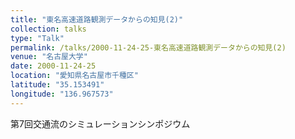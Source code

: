 ```yaml
---
title: "東名高速道路観測データからの知見(2)"
collection: talks
type: "Talk"
permalink: /talks/2000-11-24-25-東名高速道路観測データからの知見(2)
venue: "名古屋大学"
date: 2000-11-24-25
location: "愛知県名古屋市千種区"
latitude: "35.153491"
longitude: "136.967573"
---
```


第7回交通流のシミュレーションシンポジウム 
